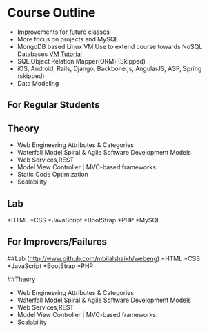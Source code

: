 # Course Outline

* Improvements for future classes
* More focus on projects and MySQL
* MongoDB based Linux VM Use to extend course towards NoSQL Databases [VM Tutorial](http://www.cs.tufts.edu/comp/20/vm/)
* SQL,Object Relation Mapper(ORM) (Skipped)
* iOS, Android, Rails, Django, Backbone.js, AngularJS, ASP, Spring (skipped)
* Data Modeling

## For Regular Students

## Theory

* Web Engineering Attributes & Categories
* Waterfall Model,Spiral & Agile Software Development Models
* Web Services,REST
* Model View Controller | MVC-based frameworks:
* Static Code Optimization
* Scalability

## Lab
*HTML
*CSS
*JavaScript
*BootStrap
*PHP
*MySQL

## For Improvers/Failures

##Lab
(http://www.github.com/mbilalshaikh/webeng)
*HTML
*CSS
*JavaScript
*BootStrap
*PHP

##Theory
* Web Engineering Attributes & Categories
* Waterfall Model,Spiral & Agile Software Development Models
* Web Services,REST
* Model View Controller | MVC-based frameworks:
* Scalability
